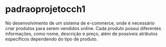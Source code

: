 # padraoprojetocch1
No desenvolvimento de um sistema de e-commerce, onde é necessário criar produtos para serem vendidos online. Cada produto possui diferentes informações, como nome, descrição e preço, além de possíveis atributos específicos dependendo do tipo de produto.
